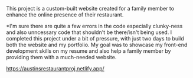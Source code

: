 This project is a custom-built website created for a family member to enhance the online presence of their restaurant.

*I'm sure there are quite a few errors in the code especially clunky-ness and also unncessary code that shouldn't be there/isn't being used. I completed this project under a bit of pressure, with just two days to build both the website and my portfolio. My goal was to showcase my front-end development skills on my resume and also help a family member by providing them with a much-needed website.

https://austinsrestaurantproj.netlify.app/
